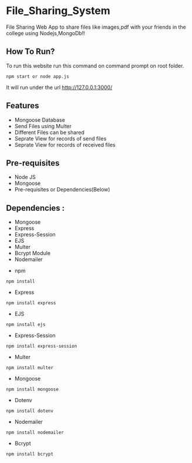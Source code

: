 # File_Sharing_System

File Sharing Web App to share files like images,pdf with your friends in the college using Nodejs,MongoDb!!

## How To Run?

To run this website run this command on command prompt on root folder.

```
npm start or node app.js
```

It will run under the url http://127.0.0.1:3000/

## Features
<ul>
  <li> Mongoose Database</li>
  <li>Send Files using Multer</li>
  <li>Different Files can be shared</li>
  <li>Seprate View for records of send files</li>
  <li>Seprate View for records of received files</li>
</ul>


## Pre-requisites

- Node JS
- Mongoose
- Pre-requisites or Dependencies(Below)

## Dependencies :

<ul>
  <li>Mongoose</li>
  <li>Express</li>
  <li>Express-Session</li>
  <li>EJS</li>
  <li>Multer</li>
  <li>Bcrypt Module</li>
  <li>Nodemailer</li>
</ul>

- npm

```
npm install
```

- Express

```
npm install express
```

- EJS

```
npm install ejs
```

- Express-Session

```
npm install express-session
```

- Multer

```
npm install multer
```

- Mongoose

```
npm install mongoose
```

- Dotenv

```
npm install dotenv
```

- Nodemailer

```
npm install nodemailer
```

- Bcrypt

```
npm install bcrypt
```
